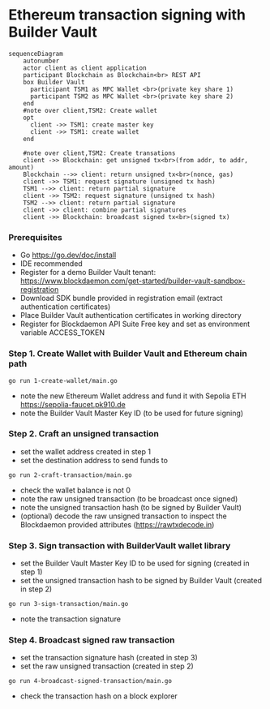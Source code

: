 
# Ethereum transaction signing with Builder Vault

```mermaid
sequenceDiagram
    autonumber
    actor client as client application
    participant Blockchain as Blockchain<br> REST API
    box Builder Vault
      participant TSM1 as MPC Wallet <br>(private key share 1)
      participant TSM2 as MPC Wallet <br>(private key share 2)
    end
    #note over client,TSM2: Create wallet
    opt
      client ->> TSM1: create master key
      client ->> TSM1: create wallet 
    end

    #note over client,TSM2: Create transations
    client ->> Blockchain: get unsigned tx<br>(from addr, to addr, amount)
    Blockchain -->> client: return unsigned tx<br>(nonce, gas)
    client ->> TSM1: request signature (unsigned tx hash)
    TSM1 -->> client: return partial signature
    client ->> TSM2: request signature (unsigned tx hash)
    TSM2 -->> client: return partial signature
    client ->> client: combine partial signatures
    client ->> Blockchain: broadcast signed tx<br>(signed tx)
```

### Prerequisites
  - Go https://go.dev/doc/install
  - IDE recommended
  - Register for a demo Builder Vault tenant: https://www.blockdaemon.com/get-started/builder-vault-sandbox-registration
  - Download SDK bundle provided in registration email (extract authentication certificates)
  - Place Builder Vault authentication certificates in working directory
  - Register for Blockdaemon API Suite Free key and set as environment variable ACCESS_TOKEN


### Step 1. Create Wallet with Builder Vault and Ethereum chain path
```shell
go run 1-create-wallet/main.go
```
  - note the new Ethereum Wallet address and fund it with Sepolia ETH https://sepolia-faucet.pk910.de
  - note the Builder Vault Master Key ID (to be used for future signing)


### Step 2. Craft an unsigned transaction
  - set the wallet address created in step 1
  - set the destination address to send funds to
```shell
go run 2-craft-transaction/main.go
```
  - check the wallet balance is not 0
  - note the raw unsigned transaction (to be broadcast once signed)
  - note the unsigned transaction hash (to be signed by Builder Vault)
  - (optional) decode the raw unsigned transaction to inspect the Blockdaemon provided attributes (https://rawtxdecode.in)


### Step 3. Sign transaction with BuilderVault wallet library
  - set the Builder Vault Master Key ID to be used for signing (created in step 1)
  - set the unsigned transaction hash to be signed by Builder Vault (created in step 2)
```shell
go run 3-sign-transaction/main.go
```
  - note the transaction signature


### Step 4. Broadcast signed raw transaction
  - set the transaction signature hash (created in step 3)
  - set the raw unsigned transaction (created in step 2)
```shell
go run 4-broadcast-signed-transaction/main.go
```
  - check the transaction hash on a block explorer

